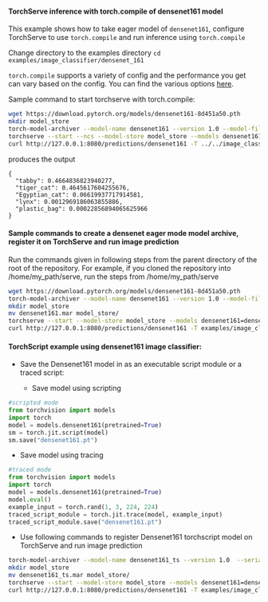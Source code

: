 #### TorchServe inference with torch.compile of densenet161 model
This example shows how to take eager model of `densenet161`, configure TorchServe to use `torch.compile` and run inference using `torch.compile`

Change directory to the examples directory
`cd  examples/image_classifier/densenet_161`

`torch.compile` supports a variety of config and the performance you get can vary based on the config. You can find the various options [here](https://pytorch.org/docs/stable/generated/torch.compile.html).

Sample command to start torchserve with torch.compile:

```bash
wget https://download.pytorch.org/models/densenet161-8d451a50.pth
mkdir model_store
torch-model-archiver --model-name densenet161 --version 1.0 --model-file model.py --serialized-file densenet161-8d451a50.pth --export-path model_store --extra-files ../../image_classifier/index_to_name.json --handler image_classifier --config-file model-config.yaml -f
torchserve --start --ncs --model-store model_store --models densenet161.mar --disable-token-auth  --enable-model-api
curl http://127.0.0.1:8080/predictions/densenet161 -T ../../image_classifier/kitten.jpg
```

produces the output

```
{
  "tabby": 0.4664836823940277,
  "tiger_cat": 0.4645617604255676,
  "Egyptian_cat": 0.06619937717914581,
  "lynx": 0.0012969186063855886,
  "plastic_bag": 0.00022856894065625966
}
```


#### Sample commands to create a densenet eager mode model archive, register it on TorchServe and run image prediction

Run the commands given in following steps from the parent directory of the root of the repository. For example, if you cloned the repository into /home/my_path/serve, run the steps from /home/my_path/serve

```bash
wget https://download.pytorch.org/models/densenet161-8d451a50.pth
torch-model-archiver --model-name densenet161 --version 1.0 --model-file examples/image_classifier/densenet_161/model.py --serialized-file densenet161-8d451a50.pth --handler image_classifier --extra-files examples/image_classifier/index_to_name.json
mkdir model_store
mv densenet161.mar model_store/
torchserve --start --model-store model_store --models densenet161=densenet161.mar --disable-token-auth  --enable-model-api
curl http://127.0.0.1:8080/predictions/densenet161 -T examples/image_classifier/kitten.jpg
```

#### TorchScript example using densenet161 image classifier:

* Save the Densenet161 model in as an executable script module or a traced script:

  * Save model using scripting
```python
#scripted mode
from torchvision import models
import torch
model = models.densenet161(pretrained=True)
sm = torch.jit.script(model)
sm.save("densenet161.pt")
```

  * Save model using tracing
```python
#traced mode
from torchvision import models
import torch
model = models.densenet161(pretrained=True)
model.eval()
example_input = torch.rand(1, 3, 224, 224)
traced_script_module = torch.jit.trace(model, example_input)
traced_script_module.save("densenet161.pt")
```

* Use following commands to register Densenet161 torchscript model on TorchServe and run image prediction

```bash
torch-model-archiver --model-name densenet161_ts --version 1.0  --serialized-file densenet161.pt --extra-files examples/image_classifier/index_to_name.json --handler image_classifier
mkdir model_store
mv densenet161_ts.mar model_store/
torchserve --start --model-store model_store --models densenet161=densenet161_ts.mar --disable-token-auth  --enable-model-api
curl http://127.0.0.1:8080/predictions/densenet161 -T examples/image_classifier/kitten.jpg
```
